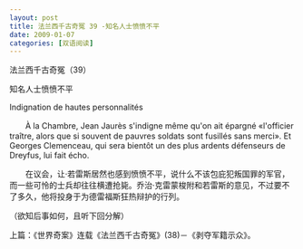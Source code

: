 ```yaml
---
layout: post
title: 法兰西千古奇冤 39 -知名人士愤愤不平
date: 2009-01-07
categories: [双语阅读]  
---
```


法兰西千古奇冤（39）

知名人士愤愤不平

Indignation de hautes personnalités

　　À la Chambre, Jean Jaurès s'indigne même qu'on ait épargné «l'officier traître, alors que si souvent de pauvres soldats sont fusillés sans merci». Et Georges Clemenceau, qui sera bientôt un des plus ardents défenseurs de Dreyfus, lui fait écho.



　　在议会，让·若雷斯居然也感到愤愤不平，说什么不该包庇犯叛国罪的军官，而一些可怜的士兵却往往横遭抢毙。乔治·克雷蒙梭附和若雷斯的意见，不过要不了多久，他将投身于为德雷福斯狂热辩护的行列。



（欲知后事如何，且听下回分解）

上篇：《世界奇案》连载《法兰西千古奇冤》(38)－《剥夺军籍示众》。
